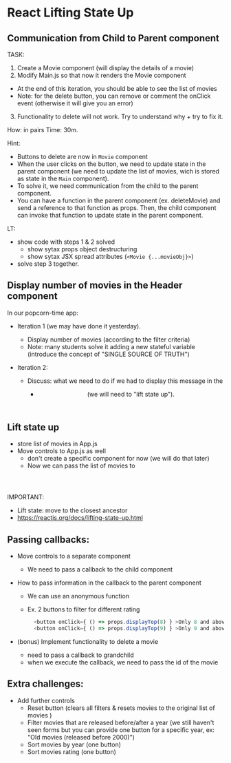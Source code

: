 
# React  Lifting State Up

<!-- 

Status: draft

Note:
- All based on the app "popcorn-time" we created the day before


@todo:
- create diagram(s) with component structure

-->






## Communication from Child to Parent component



TASK:

1. Create a Movie component (will display the details of a movie)
2. Modify Main.js so that now it renders the Movie component
  - At the end of this iteration, you should be able to see the list of movies
  - Note: for the delete button, you can remove or comment the onClick event (otherwise it will give you an error)
3. Functionality to delete will not work. Try to understand why + try to fix it.

How: in pairs
Time: 30m.


Hint: 
- Buttons to delete are now in `Movie` component
- When the user clicks on the button, we need to update state in the parent component (we need to update the list of movies, wich is stored as state in the `Main` component).
- To solve it, we need communication from the child to the parent component.
- You can have a function in the parent component (ex. deleteMovie) and send a reference to that function as props. Then, the child component can invoke that function to update state in the parent component.


LT:
- show code with steps 1 & 2 solved
  - show sytax props object destructuring
  - show sytax JSX spread attributes (`<Movie {...movieObj}>`)
- solve step 3 together.
      



## Display number of movies in the Header component

In our popcorn-time app:

- Iteration 1 (we may have done it yesterday). 
  - Display number of movies (according to the filter criteria)
  - Note: many students solve it adding a new stateful variable (introduce the concept of "SINGLE SOURCE OF TRUTH")

- Iteration 2:
  - Discuss: what we need to do if we had to display this message in the <Header />
    - (we will need to "lift state up").



## Lift state up

- store list of movies in App.js
- Move controls to App.js as well
  - don't create a specific component for now (we will do that later)
  - Now we can pass the list of movies to <Header />

IMPORTANT:
- Lift state: move to the closest ancestor
- https://reactjs.org/docs/lifting-state-up.html



## Passing callbacks:

- Move controls to a separate component <Controls />
  - We need to pass a callback to the child component


  <!-- 
  
    @Luis:  
    - for the callback, can call it  <Component callbackDoSomething={} />
    - also, many students find it easier if we pass the updater function directly to the children (instead of passing a reference to a function in the parent component)
    
  -->

- How to pass information in the callback to the parent component
  - We can use an anonymous function
  - Ex. 2 buttons to filter for different rating

    ```js
      <button onClick={ () => props.displayTop(8) } >Only 8 and above</button>
      <button onClick={ () => props.displayTop(9) } >Only 9 and above</button>
    ```

- (bonus) Implement functionality to delete a movie
  - need to pass a callback to grandchild
  - when we execute the callback, we need to pass the id of the movie



## Extra challenges:
- Add further controls
  - Reset button (clears all filters & resets movies to the original list of movies
  )
  - Filter movies that are released before/after a year (we still haven't seen forms but you can provide one button for a specific year, ex: "Old movies (released before 2000)")
  - Sort movies by year (one button)
  - Sort movies rating (one button)
